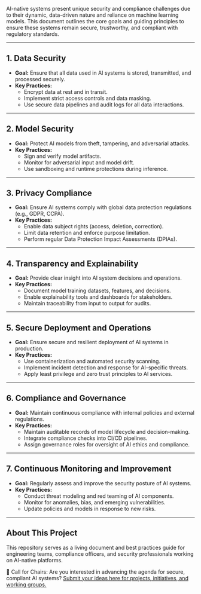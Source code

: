 AI-native systems present unique security and compliance challenges due to their dynamic, data-driven nature and reliance on machine learning models. This document outlines the core goals and guiding principles to ensure these systems remain secure, trustworthy, and compliant with regulatory standards.

---

## **1. Data Security**

- **Goal:** Ensure that all data used in AI systems is stored, transmitted, and processed securely.
- **Key Practices:**
  - Encrypt data at rest and in transit.
  - Implement strict access controls and data masking.
  - Use secure data pipelines and audit logs for all data interactions.

---

## **2. Model Security**

- **Goal:** Protect AI models from theft, tampering, and adversarial attacks.
- **Key Practices:**
  - Sign and verify model artifacts.
  - Monitor for adversarial input and model drift.
  - Use sandboxing and runtime protections during inference.

---

## **3. Privacy Compliance**

- **Goal:** Ensure AI systems comply with global data protection regulations (e.g., GDPR, CCPA).
- **Key Practices:**
  - Enable data subject rights (access, deletion, correction).
  - Limit data retention and enforce purpose limitation.
  - Perform regular Data Protection Impact Assessments (DPIAs).

---

## **4. Transparency and Explainability**

- **Goal:** Provide clear insight into AI system decisions and operations.
- **Key Practices:**
  - Document model training datasets, features, and decisions.
  - Enable explainability tools and dashboards for stakeholders.
  - Maintain traceability from input to output for audits.

---

## **5. Secure Deployment and Operations**

- **Goal:** Ensure secure and resilient deployment of AI systems in production.
- **Key Practices:**
  - Use containerization and automated security scanning.
  - Implement incident detection and response for AI-specific threats.
  - Apply least privilege and zero trust principles to AI services.

---

## **6. Compliance and Governance**

- **Goal:** Maintain continuous compliance with internal policies and external regulations.
- **Key Practices:**
  - Maintain auditable records of model lifecycle and decision-making.
  - Integrate compliance checks into CI/CD pipelines.
  - Assign governance roles for oversight of AI ethics and compliance.

---

## **7. Continuous Monitoring and Improvement**

- **Goal:** Regularly assess and improve the security posture of AI systems.
- **Key Practices:**
  - Conduct threat modeling and red teaming of AI components.
  - Monitor for anomalies, bias, and emerging vulnerabilities.
  - Update policies and models in response to new risks.

---

## About This Project

This repository serves as a living document and best practices guide for engineering teams, compliance officers, and security professionals working on AI-native platforms.

📢 Call for Chairs: Are you interested in advancing the agenda for secure, compliant AI systems? [Submit your ideas here for projects, initiatives, and working groups.](https://forms.gle/rhqaZSNCedb3XooH6)

